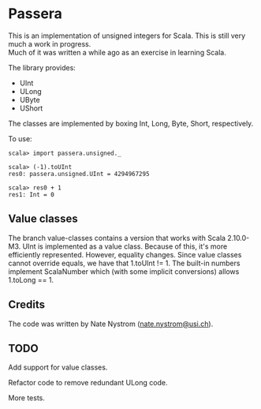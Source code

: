 Passera
=======

This is an implementation of unsigned integers for Scala.
This is still very much a work in progress.  
Much of it was written a while ago as an exercise in learning Scala.

The library provides:
- UInt
- ULong
- UByte
- UShort

The classes are implemented by boxing Int, Long, Byte, Short, respectively.

To use:

    scala> import passera.unsigned._

    scala> (-1).toUInt
    res0: passera.unsigned.UInt = 4294967295

    scala> res0 + 1
    res1: Int = 0


Value classes
-------------

The branch value-classes contains a version that works with Scala 2.10.0-M3.
UInt is implemented as a value class. Because of this, it's more efficiently represented.
However, equality changes. Since value classes cannot override equals, we have
that 1.toUInt != 1. The built-in numbers implement ScalaNumber which (with some
implicit conversions) allows 1.toLong == 1.


Credits
-------

The code was written by Nate Nystrom (nate.nystrom@usi.ch).

TODO
----

Add support for value classes.

Refactor code to remove redundant ULong code.

More tests.
